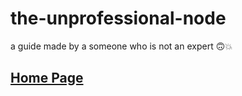 # the-unprofessional-node

a guide made by a someone who is not an expert 🙃💥

## [Home Page](/site)
